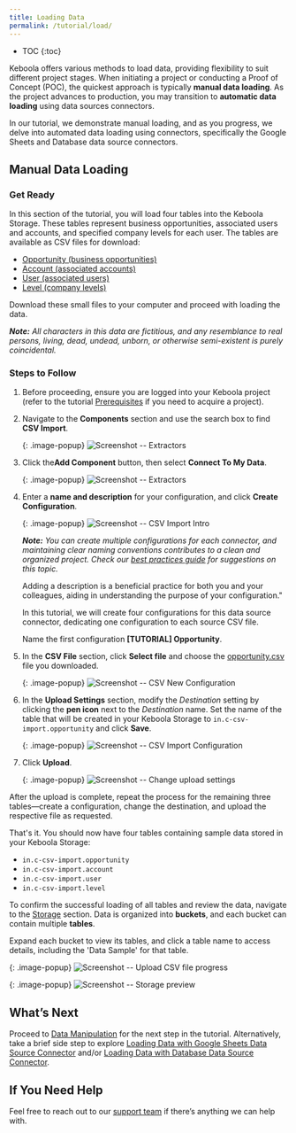 ```yaml
---
title: Loading Data
permalink: /tutorial/load/
---
```


* TOC
{:toc}

Keboola offers various methods to load data, providing flexibility to suit different project stages. When initiating a project or conducting a Proof of Concept 
(POC), the quickest approach is typically **manual data loading**. As the project advances to production, you may transition to **automatic data loading** using 
data sources connectors. 

In our tutorial, we demonstrate manual loading, and as you progress, we delve into automated data loading using connectors, specifically the Google Sheets 
and Database data source connectors.

## Manual Data Loading
### Get Ready
In this section of the tutorial, you will load four tables into the Keboola Storage. These tables represent business opportunities, associated users and accounts, and specified company levels for each user. The tables are available as CSV files for download:

- [Opportunity (business opportunities)](/tutorial/opportunity.csv)
- [Account (associated accounts)](/tutorial/account.csv)
- [User (associated users)](/tutorial/user.csv)
- [Level (company levels)](/tutorial/level.csv)

Download these small files to your computer and proceed with loading the data.

***Note:** All characters in this data are fictitious, and any resemblance to real persons, living, dead, undead, unborn, or otherwise semi-existent 
is purely coincidental.*

### Steps to Follow
1. Before proceeding, ensure you are logged into your Keboola project (refer to the tutorial [Prerequisites](/tutorial/#prerequisites) 
if you need to acquire a project).

2. Navigate to the **Components** section and use the search box to find **CSV Import**.

   {: .image-popup}
   ![Screenshot -- Extractors](/tutorial/load/picture1.png)

3. Click the**Add Component** button, then select **Connect To My Data**.

   {: .image-popup}
   ![Screenshot -- Extractors](/tutorial/load/picture2.png)

4. Enter a **name and description** for your configuration, and click **Create Configuration**.
   
   {: .image-popup}
   ![Screenshot -- CSV Import Intro](/tutorial/load/picture3.png)

   ***Note:** You can create multiple configurations for each connector, and maintaining clear naming conventions contributes to a clean and organized project. 
   Check our [best practices guide](/tutorial/onboarding/cheat-sheet/) for suggestions on this topic.*

   Adding a description is a beneficial practice for both you and your colleagues, aiding in understanding the purpose of your configuration."

   In this tutorial, we will create four configurations for this data source connector, dedicating one configuration to each source CSV file.

   Name the first configuration **[TUTORIAL] Opportunity**.

5. In the **CSV File** section, click **Select file** and choose the [opportunity.csv](/tutorial/opportunity.csv) file you downloaded.
   
   {: .image-popup}
   ![Screenshot -- CSV New Configuration](/tutorial/load/picture4.png)

6. In the **Upload Settings** section, modify the *Destination* setting by clicking the **pen icon** next to the *Destination* name. Set the name of the table that will be created in your Keboola Storage to `in.c-csv-import.opportunity` and click **Save**.

   {: .image-popup}
   ![Screenshot -- CSV Import Configuration](/tutorial/load/picture5.png)

7. Click **Upload**.

   {: .image-popup}
   ![Screenshot -- Change upload settings](/tutorial/load/picture6.png)

After the upload is complete, repeat the process for the remaining three tables—create a configuration, change the destination, 
and upload the respective file as requested.

That's it. You should now have four tables containing sample data stored in your Keboola Storage:

- `in.c-csv-import.opportunity`
- `in.c-csv-import.account`
- `in.c-csv-import.user`
- `in.c-csv-import.level`

To confirm the successful loading of all tables and review the data, navigate to the [Storage](/storage/) section. Data is organized into **buckets**, 
and each bucket can contain multiple **tables**.

Expand each bucket to view its tables, and click a table name to access details, including the 'Data Sample' for that table.

{: .image-popup}
![Screenshot -- Upload CSV file progress](/tutorial/load/picture7.png)

{: .image-popup}
![Screenshot -- Storage preview](/tutorial/load/picture8.png)

## What’s Next
Proceed to [Data Manipulation](/tutorial/manipulate/) for the next step in the tutorial. Alternatively, take a brief side step to explore 
[Loading Data with Google Sheets Data Source Connector](/tutorial/load/googlesheets/) 
and/or [Loading Data with Database Data Source Connector](/tutorial/load/database/). 

## If You Need Help
Feel free to reach out to our [support team](support@keboola.com) if there’s anything we can help with.
